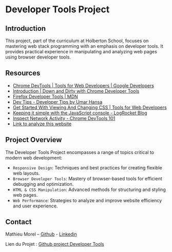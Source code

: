 # Developer Tools Project

## Introduction

This project, part of the curriculum at Holberton School, focuses on mastering web stack programming with an emphasis on developer tools. It provides practical experience in manipulating and analyzing web pages using browser developer tools.

## Resources

- [Chrome DevTools | Tools for Web Developers | Google Developers](https://developer.chrome.com/docs/devtools?hl=fr)
- [Introduction | Down and Dirty with Chrome Developer Tools](https://blittle.github.io/chrome-dev-tools/)
- [Firefox Developer Tools | MDN](https://firefox-source-docs.mozilla.org/devtools-user/index.html)
- [Dev Tips - Developer Tips by Umar Hansa](https://umaar.com/dev-tips/)
- [Get Started With Viewing And Changing CSS | Tools for Web Developers](https://developer.chrome.com/docs/devtools?hl=fr)
- [Keeping it simple with the JavaScript console - LogRocket Blog](https://blog.logrocket.com/keeping-it-simple-with-the-javascript-console/)
- [Inspect Network Activity - Chrome DevTools 101](https://www.youtube.com/watch?v=e1gAyQuIFQo)
- [Link to analyze this website](https://dev-tools.hbtn.info)

## Project Overview

The Developer Tools Project encompasses a range of topics critical to modern web development:

- `Responsive Design`: Techniques and best practices for creating flexible web layouts.
- `Browser Developer Tools`: Mastery of browser-based tools for efficient debugging and optimization.
- `HTML & CSS Manipulation`: Advanced methods for structuring and styling web pages.
- `Web Performance`: Strategies to analyze and improve website efficiency and user experience.

## Contact

Mathieu Morel – [Github](https://github.com/MathieuMorel62) - [Linkedin](https://www.linkedin.com/in/mathieu-morel-9ab457261/)

Lien du Projet : [Github project Developer Tools](https://github.com/MathieuMorel62/holbertonschool-web_front_end/tree/main/developer_tools)
